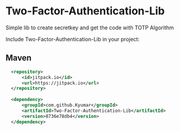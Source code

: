 # Two-Factor-Authentication-Lib
Simple lib to create secretkey and get the code with TOTP Algorithm

Include Two-Factor-Authentication-Lib in your project:

## Maven

```xml
  <repository>
      <id>jitpack.io</id>
      <url>https://jitpack.io</url>
  </repository>
  
  <dependency>
      <groupId>com.github.Kyumar</groupId>
      <artifactId>Two-Factor-Authentication-Lib</artifactId>
      <version>8736e78db4</version>
  </dependency>
```
